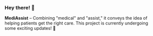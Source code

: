 ### Hey there! 👋  

**MediAssist** – Combining "medical" and "assist," it conveys the idea of helping patients get the right care.
This project is currently undergoing some exciting updates! 🎉  